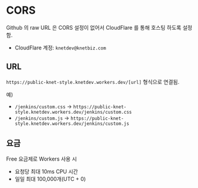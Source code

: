 # CORS

Github 의 raw URL 은 CORS 설정이 없어서 CloudFlare 를 통해 호스팅 하도록 설정함. 

* CloudFlare 계정: `knetdev@knetbiz.com`

## URL

`https://public-knet-style.knetdev.workers.dev/[url]` 형식으로 연결됨.

예)
- `/jenkins/custom.css` → `https://public-knet-style.knetdev.workers.dev/jenkins/custom.css`
- `/jenkins/custom.js` → `https://public-knet-style.knetdev.workers.dev/jenkins/custom.js`

## 요금

Free 요금제로 Workers 사용 시

- 요청당 최대 10ms CPU 시간
- 일일 최대 100,000개(UTC + 0)

